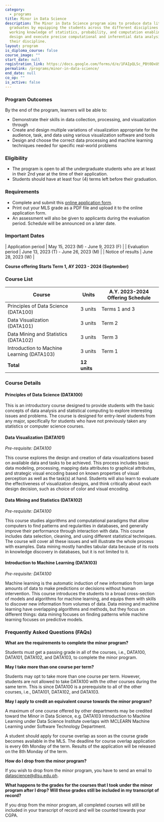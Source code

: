 ```yaml
---
category:
  - programs
title: Minor in Data Science
description: The Minor in Data Science program aims to produce data literate
  graduates by equipping the students across the different disciplines with a
  working knowledge of statistics, probability, and computation enabling them to
  design and execute precise computational and inferential data analysis for
  their discipline.
layout: program
is_diploma_course: false
course_image: ""
start_date: null
registration_link: https://docs.google.com/forms/d/e/1FAIpQLSc_PBt0DxUStdS4xckBupXR5Zt3Qu5z_CW-Kr1O_--MXce0rg/viewform?usp=sf_link
permalink: /programs/minor-in-data-science/
end_date: null
co_op: ""
is_active: false
---
```


### Program Outcomes

By the end of the program, learners will be able to:

- Demonstrate their skills in data collection, processing, and visualization through
- Create and design multiple variations of visualization appropriate for the audience, task, and data using various visualization software and tools
- Design and choose the correct data processing and machine learning techniques needed for specific real-world problems

### Eligibility

- The program is open to all the undergraduate students who are at least in their 2nd year at the time of their application.
- Students should have at least four (4) terms left before their graduation.

### Requirements

- Complete and submit this [online application form](https://docs.google.com/forms/d/e/1FAIpQLSc_PBt0DxUStdS4xckBupXR5Zt3Qu5z_CW-Kr1O_--MXce0rg/viewform?usp=sf_link).
- Print out your MLS grade as a PDF file and upload it to the online application form.
- An assessment will also be given to applicants during the evaluation period. Schedule will be announced on a later date.

### Important Dates
| Application period | May 15, 2023 (M) - June 9, 2023 (F)   |
| Evaluation period  | June 13, 2023 (T) - June 26, 2023 (M) |
| Notice of results  | June 28, 2023 (W)                     |

**Course offering Starts Term 1, AY 2023 - 2024 (September)**

### Course List

| Course                                     | Units        | A.Y. 2023-2024 Offering Schedule |
| ------------------------------------------ | ------------ | -------------------------------- |
| Principles of Data Science (DATA100)       | 3 units      | Terms 1 and 3                    |
| Data Visualization (DATA101)               | 3 units      | Term 2                           |
| Data Mining and Statistics (DATA102)       | 3 units      | Term 3                           |
| Introduction to Machine Learning (DATA103) | 3 units      | Term 1                           |
| **Total**                                  | **12 units** |                                  |

### Course Details

#### Principles of Data Science (DATA100)

This is an introductory course designed to provide students with the basic concepts of data analysis and statistical computing to explore interesting issues and problems. The course is designed for entry-level students from any major, specifically for students who have not previously taken any statistics or computer science courses.

#### Data Visualization (DATA101)

_Pre-requisite: DATA100_

This course explores the design and creation of data visualizations based on available data and tasks to be achieved. This process includes basic data modeling, processing, mapping data attributes to graphical attributes, and strategic visual encoding based on known properties of visual perception as well as the task(s) at hand. Students will also learn to evaluate the effectiveness of visualization designs, and think critically about each design decision, such as choice of color and visual encoding.

#### Data Mining and Statistics (DATA102)

_Pre-requisite: DATA100_

This course studies algorithms and computational paradigms that allow computers to find patterns and regularities in databases, and generally improve their performance through interaction with data. This course includes data selection, cleaning, and using different statistical techniques. The course will cover all these issues and will illustrate the whole process with examples. Data mining mostly handles tabular data because of its roots in knowledge discovery in databases, but it is not limited to it.

#### Introduction to Machine Learning (DATA103)

_Pre-requisite: DATA100_

Machine learning is the automatic induction of new information from large amounts of data to make predictions or decisions without human intervention. This course introduces the students to a broad cross-section of models and algorithms for machine learning, and equips them with skills to discover new information from volumes of data. Data mining and machine learning have overlapping algorithms and methods, but they focus on different things: data mining focuses on finding patterns while machine learning focuses on predictive models.

### Frequently Asked Questions (FAQs)

**What are the requirements to complete the minor program?**

Students must get a passing grade in all of the courses, i.e., DATA100, DATA101, DATA102, and DATA103, to complete the minor program.

**May I take more than one course per term?**

Students may opt to take more than one course per term. However, students are not allowed to take DATA100 with the other courses during the same term. This is since DATA100 is a prerequisite to all of the other courses, i.e., DATA101, DATA102, and DATA103.

**May I apply to credit an equivalent course towards the minor program?**

A maximum of one course offered by other departments may be credited toward the Minor in Data Science, e.g. DATA103 Introduction to Machine Learning under Data Science Institute overlaps with MCLEARN Machine Learning under Software Technology Department.

A student should apply for course overlap as soon as the course grade becomes available in the MLS. The deadline for course overlap application is every 6th Monday of the term. Results of the application will be released on the 8th Monday of the term.

**How do I drop from the minor program?**

If you wish to drop from the minor program, you have to send an email to [datascience@dlsu.edu.ph](mailto:datascience@dlsu.edu.ph).

**What happens to the grades for the courses that I took under the minor program after I drop? Will these grades still be included in my transcript of record?**

If you drop from the minor program, all completed courses will still be included in your transcript of record and will be counted towards your CGPA.
